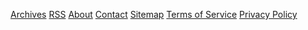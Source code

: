 [Archives](#) [RSS](#)  [About](#)   [Contact](#)   [Sitemap](#)  [Terms of Service](#)  [Privacy Policy](#)  
